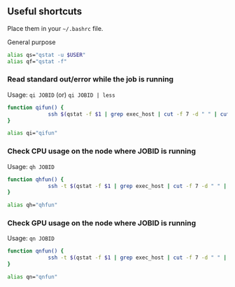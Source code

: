 ## Useful shortcuts
Place them in your `~/.bashrc` file.

General purpose
```bash
alias qs="qstat -u $USER"
alias qf="qstat -f"
```

### Read standard out/error while the job is running
Usage: `qi JOBID` (or) `qi JOBID | less`

```bash
function qifun() {
             ssh $(qstat -f $1 | grep exec_host | cut -f 7 -d " " | cut -f 1 -d "/") cat /var/spool/pbs/spool/$1*
}

alias qi="qifun"
```
### Check CPU usage on the node where JOBID is running
Usage: `qh JOBID`

```bash
function qhfun() {
             ssh -t $(qstat -f $1 | grep exec_host | cut -f 7 -d " " | cut -f 1 -d "/") htop -u $USER
}

alias qh="qhfun"
```

### Check GPU usage on the node where JOBID is running
Usage: `qn JOBID`

```bash
function qnfun() {
             ssh -t $(qstat -f $1 | grep exec_host | cut -f 7 -d " " | cut -f 1 -d "/") nvidia-smi
}

alias qn="qnfun"
```
